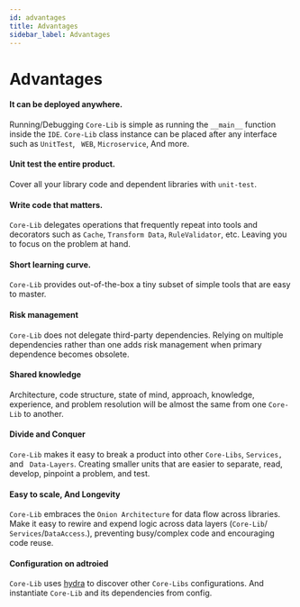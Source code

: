 ```yaml
---
id: advantages
title: Advantages
sidebar_label: Advantages
---
```


# Advantages



#### It can be deployed anywhere.

Running/Debugging `Core-Lib` is simple as running the `__main__` function inside the `IDE`.
`Core-Lib` class instance can be placed after any interface such as `UnitTest`, ` WEB`, `Microservice`, And more.

#### Unit test the entire product.

Cover all your library code and dependent libraries with `unit-test`. 


#### Write code that matters.

`Core-Lib` delegates operations that frequently repeat into tools and decorators such as  `Cache`, `Transform Data`, `RuleValidator`, etc. Leaving you to focus on the problem at hand.

#### Short learning curve.

`Core-Lib` provides out-of-the-box a tiny subset of simple tools that are easy to master. 

#### Risk management

`Core-Lib` does not delegate third-party dependencies. Relying on multiple dependencies rather than one adds risk management when primary dependence becomes obsolete. 


#### Shared knowledge

Architecture, code structure, state of mind, approach, knowledge, experience, and problem resolution will be almost the same from one `Core-Lib` to another.


#### Divide and Conquer

`Core-Lib` makes it easy to break a product into other `Core-Libs`,  `Services,` and ` Data-Layers`. Creating smaller units that are easier to separate, read, develop, pinpoint a problem, and test.

#### Easy to scale, And Longevity

`Core-Lib` embraces the `Onion Architecture` for data flow across libraries. Make it easy to rewire and expend logic across data layers (`Core-Lib`/ `Services`/`DataAccess`.), preventing busy/complex code and encouraging code reuse.

#### Configuration on adtroied 

`Core-Lib` uses [hydra](https://hydra.cc/) to discover other `Core-Libs` configurations. And instantiate `Core-Lib` and its dependencies from config.

